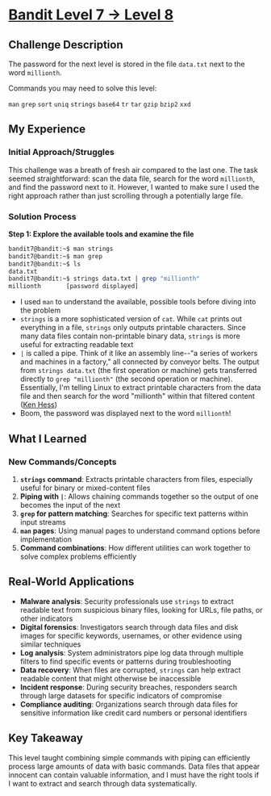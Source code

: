 # [Bandit Level 7 → Level 8](https://overthewire.org/wargames/bandit/bandit8.html)

## Challenge Description
The password for the next level is stored in the file `data.txt` next to the word `millionth`.

Commands you may need to solve this level:

`man` `grep` `sort` `uniq` `strings` `base64` `tr` `tar` `gzip` `bzip2` `xxd`

## My Experience

### Initial Approach/Struggles
This challenge was a breath of fresh air compared to the last one. The task seemed straightforward: scan the data file, search for the word `millionth`, and find the password next to it. However, I wanted to make sure I used the right approach rather than just scrolling through a potentially large file.

### Solution Process

**Step 1: Explore the available tools and examine the file**

```bash
bandit7@bandit:~$ man strings
bandit7@bandit:~$ man grep
bandit7@bandit:~$ ls
data.txt
bandit7@bandit:~$ strings data.txt | grep "millionth"
millionth       [password displayed]
```

- I used `man` to understand the available, possible tools before diving into the problem
- `strings` is a more sophisticated version of `cat`. While `cat` prints out everything in a file, `strings` only outputs printable characters. Since many data files contain non-printable binary data, `strings` is more useful for extracting readable text
- `|` is called a pipe. Think of it like an assembly line--"a series of workers and machines in a factory," all connected by conveyor belts. The output from `strings data.txt` (the first operation or machine) gets transferred directly to `grep "millionth"` (the second operation or machine). Essentially, I'm telling Linux to extract printable characters from the data file and then search for the word "millionth" within that filtered content ([Ken Hess](https://www.redhat.com/en/blog/pipes-command-line-linux))
- Boom, the password was displayed next to the word `millionth`!

## What I Learned

### New Commands/Concepts
1. **`strings` command**: Extracts printable characters from files, especially useful for binary or mixed-content files
2. **Piping with `|`**: Allows chaining commands together so the output of one becomes the input of the next
3. **`grep` for pattern matching**: Searches for specific text patterns within input streams
4. **`man` pages**: Using manual pages to understand command options before implementation
5. **Command combinations**: How different utilities can work together to solve complex problems efficiently

## Real-World Applications
- **Malware analysis**: Security professionals use `strings` to extract readable text from suspicious binary files, looking for URLs, file paths, or other indicators
- **Digital forensics**: Investigators search through data files and disk images for specific keywords, usernames, or other evidence using similar techniques
- **Log analysis**: System administrators pipe log data through multiple filters to find specific events or patterns during troubleshooting
- **Data recovery**: When files are corrupted, `strings` can help extract readable content that might otherwise be inaccessible
- **Incident response**: During security breaches, responders search through large datasets for specific indicators of compromise
- **Compliance auditing**: Organizations search through data files for sensitive information like credit card numbers or personal identifiers

## Key Takeaway
This level taught combining simple commands with piping can efficiently process large amounts of data with basic commands. Data files that appear innocent can contain valuable information, and I must have the right tools if I want to extract and search through data systematically.
